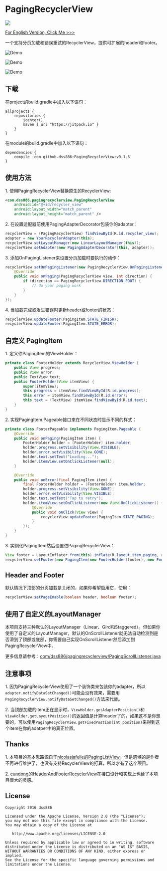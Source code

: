 # PagingRecyclerView

[![](https://jitpack.io/v/dss886/PagingRecyclerView.svg)](https://jitpack.io/#dss886/PagingRecyclerView)

[For English Version, Click Me >>>](/README.md)

一个支持分页加载和错误重试的RecyclerView，提供可扩展的header和footer。

![Demo](/1.gif)

![Demo](/2.gif)

![Demo](/3.gif)

## 下载

在project的build.gradle中加入以下语句：

~~~
allprojects {
	repositories {
		jcenter()
		maven { url "https://jitpack.io" }
	}
}
~~~

在module的build.gradle中加入以下语句：

~~~
dependencies {
	compile 'com.github.dss886:PagingRecyclerView:v0.1.3'
}
~~~

## 使用方法

1\. 使用PagingRecyclerView替换原生的RecyclerView:

~~~xml
<com.dss886.pagingrecyclerview.PagingRecyclerView
    android:id="@+id/recycler_view"
    android:layout_width="match_parent"
    android:layout_height="match_parent" />
~~~

2\. 在设置适配器前使用PagingAdapterDecorator包装你的adapter：

~~~java
recyclerView = (PagingRecyclerView) findViewById(R.id.recycler_view);
adapter = new YourRecyclerAdapter(this);
recyclerView.setLayoutManager(new LinearLayoutManager(this));
recyclerView.setAdapter(new PagingAdapterDecorator(this, adapter));
~~~

3\. 添加OnPagingListener来设置分页加载时要执行的动作：

~~~java
recyclerView.setOnPagingListener(new PagingRecyclerView.OnPagingListener() {
    @Override
    public void onPaging(PagingRecyclerView view, int direction) {
        if (direction == PagingRecyclerView.DIRECTION_FOOT) {
            // do your paging work
        }
    }
});
~~~

4\. 当加载完成或发生错误时更新header或footer的状态：

~~~java
recyclerView.updateFooter(PagingItem.STATE_FINISH);
recyclerView.updateFooter(PagingItem.STATE_ERROR);
~~~

## 自定义 PagingItem

1\. 定义你PagingItem的ViewHolder：

~~~java
private class FooterHolder extends RecyclerView.ViewHolder {
    public View progress;
    public View error;
    public TextView text;
    public FooterHolder(View itemView) {
        super(itemView);
        this.progress = itemView.findViewById(R.id.progress);
        this.error = itemView.findViewById(R.id.error);
        this.text = (TextView) itemView.findViewById(R.id.text);
    }
}

~~~

2\. 实现PagingItem.Pageable接口来在不同状态时显示不同的样式：

~~~java
private class FooterPageable implements PagingItem.Pageable {
    @Override
    public void onPaging(PagingItem item) {
        FooterHolder holder = (FooterHolder) item.holder;
        holder.progress.setVisibility(View.VISIBLE);
        holder.error.setVisibility(View.GONE);
        holder.text.setText("Loading...");
        holder.itemView.setOnClickListener(null);
    }

    @Override
    public void onError(final PagingItem item) {
        final FooterHolder holder = (FooterHolder) item.holder;
        holder.progress.setVisibility(View.GONE);
        holder.error.setVisibility(View.VISIBLE);
        holder.text.setText("Tap to retry");
        holder.itemView.setOnClickListener(new View.OnClickListener() {
            @Override
            public void onClick(View view) {
                recyclerView.updateFooter(PagingItem.STATE_PAGING);
            }
        });
    }
}
~~~

3\. 实例化PagingItem然后设置进PagingRecyclerView：

~~~java
View footer = LayoutInflater.from(this).inflate(R.layout.item_paging, recyclerView, false);
recyclerView.setFooter(new PagingItem(new FooterHolder(footer), new FooterPageable()));
~~~

## Header and Footer

默认情况下顶部的分页加载是关闭的，如果你希望启用它，使用：

~~~java
recyclerView.setPageEnable(boolean header, boolean footer);
~~~

## 使用了自定义的LayoutManager

本项目支持三种默认的LayoutManager（Linear、Gird和Staggered）。但如果你使用了自定义的LayoutManager，默认的OnScrollListener就无法自动检测到是否滑到了顶部或底部，你需要自己实现OnScrollListener然后添加到PagingRecyclerView中。

更多信息请参考：[com/dss886/pagingrecyclerview/PagingScrollListener.java](https://github.com/dss886/PagingRecyclerView/blob/master/library/src/main/java/com/dss886/pagingrecyclerview/PagingScrollListener.java)

## 注意事项

1\. 因为PagingRecyclerView使用了一个装饰类来包装你的adapter，所以`adapter.notifyDataSetChanged()`可能会没有效果，需要用`PagingRecyclerView.notifyDataSetChanged()`方法来代替。

2\. 当顶部加载的item正在显示时，`ViewHolder.getAdapterPosition()`和`ViewHolder.getLayoutPosition()`的返回值是计算header了的，如果这不是你想要的，可以使用`PagingRecyclerView.getFixedPostion(int position)`来得到这个item在你的adatper中的真正位置。

## Thanks

1\. 本项目的基本思路源自于[nicolasjafelle的PagingListView](https://github.com/nicolasjafelle/PagingListView)，但是遗憾的是作者不再进行维护了，也没有支持RecyclerView的打算，所以才有了这个项目。

2\. [cundong的HeaderAndFooterRecyclerView](https://github.com/cundong/HeaderAndFooterRecyclerView)在接口设计和实现上也给了本项目很大的灵感。

## License

~~~
Copyright 2016 dss886

Licensed under the Apache License, Version 2.0 (the "License");
you may not use this file except in compliance with the License.
You may obtain a copy of the License at

   http://www.apache.org/licenses/LICENSE-2.0

Unless required by applicable law or agreed to in writing, software
distributed under the License is distributed on an "AS IS" BASIS,
WITHOUT WARRANTIES OR CONDITIONS OF ANY KIND, either express or implied.
See the License for the specific language governing permissions and
limitations under the License.
~~~
